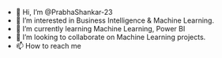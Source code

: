 - 👋 Hi, I’m @PrabhaShankar-23
- 👀 I’m interested in Business Intelligence & Machine Learning.
- 🌱 I’m currently learning Machine Learning, Power BI
- 💞️ I’m looking to collaborate on Machine Learning projects.
- 📫 How to reach me 

<!---
PrabhaShankar-23/PrabhaShankar-23 is a ✨ special ✨ repository because its `README.md` (this file) appears on your GitHub profile.
You can click the Preview link to take a look at your changes.
--->
